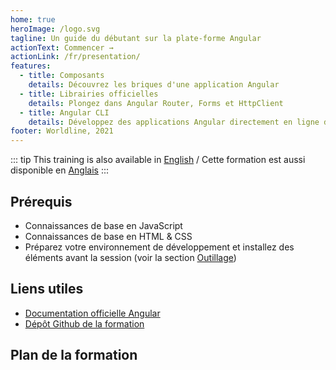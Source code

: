 ```yaml
---
home: true
heroImage: /logo.svg
tagline: Un guide du débutant sur la plate-forme Angular
actionText: Commencer →
actionLink: /fr/presentation/
features:
  - title: Composants
    details: Découvrez les briques d'une application Angular
  - title: Librairies officielles
    details: Plongez dans Angular Router, Forms et HttpClient
  - title: Angular CLI
    details: Développez des applications Angular directement en ligne de commande
footer: Worldline, 2021
---
```


::: tip
This training is also available in [English](/) / Cette formation est aussi disponible en [Anglais](/)
:::

## Prérequis

- Connaissances de base en JavaScript
- Connaissances de base en HTML & CSS
- Préparez votre environnement de développement et installez des éléments avant la session (voir la section [Outillage](outillage))

## Liens utiles

- [Documentation officielle Angular](https://angular.io/docs)
- [Dépôt Github de la formation](https://github.com/worldline/angular-training)

## Plan de la formation

<GlobalTableOfContents />
